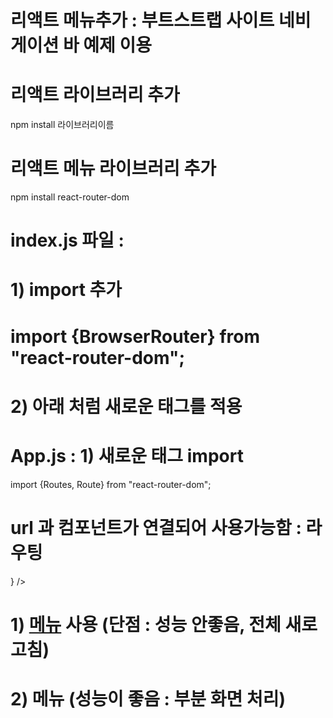 # 리액트 메뉴추가 : 부트스트랩 사이트 네비게이션 바 예제 이용

# 리액트 라이브러리 추가

npm install 라이브러리이름

# 리액트 메뉴 라이브러리 추가

npm install react-router-dom

# index.js 파일 :

# 1) import 추가

# import {BrowserRouter} from "react-router-dom";

# 2) 아래 처럼 새로운 태그를 적용

   <BrowserRouter>
    <App />
  </BrowserRouter>


# App.js : 1) 새로운 태그 import 
import {Routes, Route} from "react-router-dom";
# <Routes><Route /></Routes>
# url 과 컴포넌트가 연결되어 사용가능함 : 라우팅
<Routes>
    <Route path="url" element={<컴포넌트명 />} />
</Routes>

# 1) <a href="url">메뉴</a> 사용 (단점 : 성능 안좋음, 전체 새로고침)
# 2) <Link to="url">메뉴</Link> (성능이 좋음 : 부분 화면 처리)
